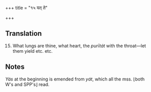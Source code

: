 +++
title = "१५ यत् ते"

+++
## Translation
15. What lungs are thine, what heart, the *purītát* with the throat—let  
them yield etc. etc.

## Notes
*Yás* at the beginning is emended from *yát*, which all the mss. ⌊both  
W's and SPP's⌋ read.
